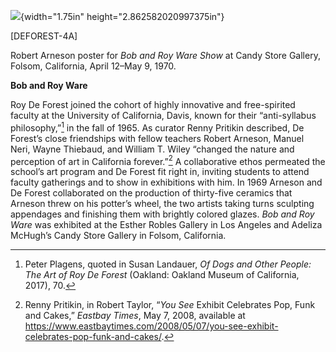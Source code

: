 ![](media/image1.png){width="1.75in" height="2.862582020997375in"}

\[DEFOREST-4A\]

Robert Arneson poster for *Bob and Roy Ware Show* at Candy Store Gallery, Folsom, California, April 12–May 9, 1970.

**Bob and Roy Ware**

Roy De Forest joined the cohort of highly innovative and free-spirited faculty at the University of California, Davis, known for their “anti-syllabus philosophy,”[^1] in the fall of 1965. As curator Renny Pritikin described, De Forest’s close friendships with fellow teachers Robert Arneson, Manuel Neri, Wayne Thiebaud, and William T. Wiley “changed the nature and perception of art in California forever.”[^2] A collaborative ethos permeated the school’s art program and De Forest fit right in, inviting students to attend faculty gatherings and to show in exhibitions with him. In 1969 Arneson and De Forest collaborated on the production of thirty-five ceramics that Arneson threw on his potter’s wheel, the two artists taking turns sculpting appendages and finishing them with brightly colored glazes. *Bob and Roy Ware* was exhibited at the Esther Robles Gallery in Los Angeles and Adeliza McHugh’s Candy Store Gallery in Folsom, California.

[^1]: Peter Plagens, quoted in Susan Landauer, *Of Dogs and Other People: The Art of Roy De Forest* (Oakland: Oakland Museum of California, 2017), 70.

[^2]: Renny Pritikin, in Robert Taylor, “*You See* Exhibit Celebrates Pop, Funk and Cakes,” *Eastbay Times*, May 7, 2008, available at https://www.eastbaytimes.com/2008/05/07/you-see-exhibit-celebrates-pop-funk-and-cakes/.
